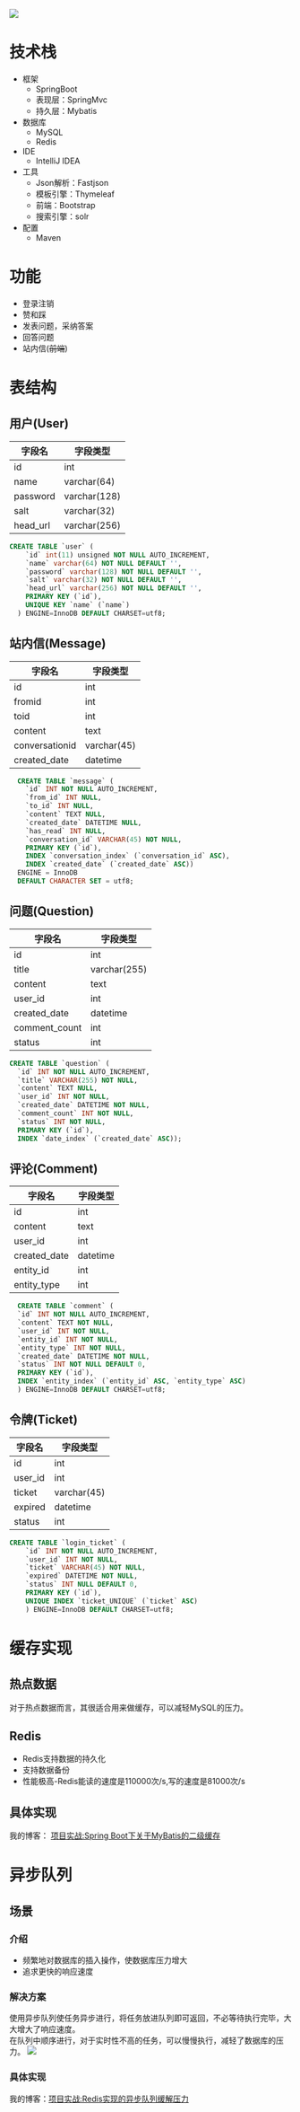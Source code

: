 ![](./home-page.PNG)
# 技术栈
* 框架
  * SpringBoot
  * 表现层：SpringMvc
  * 持久层：Mybatis
* 数据库
  * MySQL
  * Redis
* IDE
  * IntelliJ IDEA
* 工具
  * Json解析：Fastjson
  * 模板引擎：Thymeleaf
  * 前端：Bootstrap
  * 搜索引擎：solr
* 配置
  * Maven
 
# 功能
* 登录注销
* 赞和踩
* 发表问题，采纳答案
* 回答问题
* 站内信(~~前端~~)

# 表结构
## 用户(User)

字段名 | 字段类型 
---|---
id | int
name | varchar(64)
password| varchar(128)
salt| varchar(32)
head_url | varchar(256)

```sql
CREATE TABLE `user` (
    `id` int(11) unsigned NOT NULL AUTO_INCREMENT,
    `name` varchar(64) NOT NULL DEFAULT '',
    `password` varchar(128) NOT NULL DEFAULT '',
    `salt` varchar(32) NOT NULL DEFAULT '',
    `head_url` varchar(256) NOT NULL DEFAULT '',
    PRIMARY KEY (`id`),
    UNIQUE KEY `name` (`name`)
  ) ENGINE=InnoDB DEFAULT CHARSET=utf8;
```
## 站内信(Message)
字段名 | 字段类型 
---|---
id | int
fromid | int
toid| int
content| text
conversationid | varchar(45)
created_date | datetime
```sql
  CREATE TABLE `message` (
    `id` INT NOT NULL AUTO_INCREMENT,
    `from_id` INT NULL,
    `to_id` INT NULL,
    `content` TEXT NULL,
    `created_date` DATETIME NULL,
    `has_read` INT NULL,
    `conversation_id` VARCHAR(45) NOT NULL,
    PRIMARY KEY (`id`),
    INDEX `conversation_index` (`conversation_id` ASC),
    INDEX `created_date` (`created_date` ASC))
  ENGINE = InnoDB
  DEFAULT CHARACTER SET = utf8;
```

## 问题(Question)
字段名 | 字段类型 
---|---
id | int
title | varchar(255)
content | text
user_id | int
created_date | datetime
comment_count | int
status | int
```sql
CREATE TABLE `question` (
  `id` INT NOT NULL AUTO_INCREMENT,
  `title` VARCHAR(255) NOT NULL,
  `content` TEXT NULL,
  `user_id` INT NOT NULL,
  `created_date` DATETIME NOT NULL,
  `comment_count` INT NOT NULL,
  `status` INT NOT NULL,
  PRIMARY KEY (`id`),
  INDEX `date_index` (`created_date` ASC));
```

## 评论(Comment)
字段名 | 字段类型 
---|---
id |int
content |text
user_id |int
created_date |datetime
entity_id |int
entity_type |int
```sql
  CREATE TABLE `comment` (
  `id` INT NOT NULL AUTO_INCREMENT,
  `content` TEXT NOT NULL,
  `user_id` INT NOT NULL,
  `entity_id` INT NOT NULL,
  `entity_type` INT NOT NULL,
  `created_date` DATETIME NOT NULL,
  `status` INT NOT NULL DEFAULT 0,
  PRIMARY KEY (`id`),
  INDEX `entity_index` (`entity_id` ASC, `entity_type` ASC)
  ) ENGINE=InnoDB DEFAULT CHARSET=utf8;
```
## 令牌(Ticket)
字段名 | 字段类型 
---|---
id | int
user_id | int
ticket |varchar(45)
expired | datetime
status | int

```sql
CREATE TABLE `login_ticket` (
    `id` INT NOT NULL AUTO_INCREMENT,
    `user_id` INT NOT NULL,
    `ticket` VARCHAR(45) NOT NULL,
    `expired` DATETIME NOT NULL,
    `status` INT NULL DEFAULT 0,
    PRIMARY KEY (`id`),
    UNIQUE INDEX `ticket_UNIQUE` (`ticket` ASC)
    ) ENGINE=InnoDB DEFAULT CHARSET=utf8;
```

# 缓存实现
## 热点数据
对于热点数据而言，其很适合用来做缓存，可以减轻MySQL的压力。
## Redis
* Redis支持数据的持久化
* 支持数据备份
* 性能极高-Redis能读的速度是110000次/s,写的速度是81000次/s
## 具体实现
我的博客：
[项目实战:Spring Boot下关于MyBatis的二级缓存](https://keyu.site/2019/01/20/mybatisrediscache/)

# 异步队列
## 场景
### 介绍
* 频繁地对数据库的插入操作，使数据库压力增大
* 追求更快的响应速度

### 解决方案
使用异步队列使任务异步进行，将任务放进队列即可返回，不必等待执行完毕，大大增大了响应速度。  
在队列中顺序进行，对于实时性不高的任务，可以慢慢执行，减轻了数据库的压力。
![](https://keyu.site/img/in-post/eventqueue.PNG)
### 具体实现
我的博客：[项目实战:Redis实现的异步队列缓解压力](https://keyu.site/2019/01/21/eventqueue/)